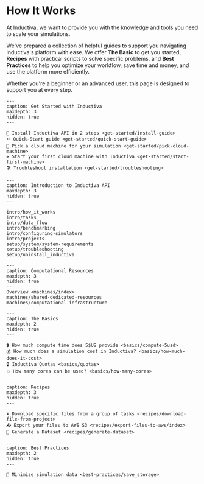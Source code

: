 # How It Works

At Inductiva, we want to provide you with the knowledge and tools you need to scale your simulations.

We've prepared a collection of helpful guides to support you navigating Inductiva's platform
with ease.
We offer **The Basic** to get you started, **Recipes** with practical scripts to solve specific problems, and **Best Practices** to help you optimize your workflow, save time and money, and use the platform more efficiently.

Whether you're a beginner or an advanced user, this page is designed to support you at every step.

```{toctree}
---
caption: Get Started with Inductiva 
maxdepth: 3
hidden: true
---

🚀 Install Inductiva API in 2 steps <get-started/install-guide>
⏩ Quick-Start guide <get-started/quick-start-guide>
📌 Pick a cloud machine for your simulation <get-started/pick-cloud-machine>
✈️ Start your first cloud machine with Inductiva <get-started/start-first-machine>
🛠️ Troubleshoot installation <get-started/troubleshooting>

```

```{toctree}
---
caption: Introduction to Inductiva API
maxdepth: 3
hidden: true
---

intro/how_it_works
intro/tasks
intro/data_flow
intro/benchmarking
intro/configuring-simulators
intro/projects
setup/system/system-requirements
setup/troubleshooting
setup/uninstall_inductiva
```

```{toctree}
---
caption: Computational Resources
maxdepth: 3
hidden: true
---
Overview <machines/index>
machines/shared-dedicated-resources
machines/computational-infrastructure
```

```{toctree}
---
caption: The Basics
maxdepth: 2
hidden: true
---

💲 How much compute time does 5$US provide <basics/compute-5usd>
💰 How much does a simulation cost in Inductiva? <basics/how-much-does-it-cost>
🔒 Inductiva Quotas <basics/quotas>
💥 How many cores can be used? <basics/how-many-cores>

```

```{toctree}
---
caption: Recipes
maxdepth: 3
hidden: true
---

⬇️ Download specific files from a group of tasks <recipes/download-file-from-project>
📤 Export your files to AWS S3 <recipes/export-files-to-aws/index>
🧪 Generate a Dataset <recipes/generate-dataset>
```

```{toctree}
---
caption: Best Practices
maxdepth: 2
hidden: true
---

💢 Minimize simulation data <best-practices/save_storage>

```

